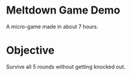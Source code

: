 # Meltdown Game Demo
A micro-game made in about 7 hours.

# Objective
Survive all 5 rounds without getting knocked out.